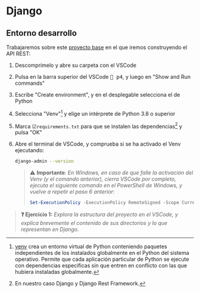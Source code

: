 # Django
## Entorno desarrollo

Trabajaremos sobre este [proyecto base]() en el que iremos construyendo el API REST: 

1. Descomprímelo y abre su carpeta con el VSCode
1. Pulsa en la barra superior del VSCode <kbd>🔎 p4</kbd>, y luego en "Show and Run commands"
1. Escribe "Create environment", y en el desplegable selecciona el de Python
1. Selecciona "Venv"[^1] y elige un intérprete de Python 3.8 o superior
1. Marca ☑︎`requirements.txt` para que se instalen las dependencias[^2] y pulsa "OK"
1. Abre el terminal de VSCode, y comprueba si se ha activado el Venv ejecutando:

   ```bash
   django-admin --version
   ```

   > ⚠️ **Importante**: _En Windows, en caso de que falle la activación del Venv (y el comando anterior), cierra VSCode por completo, ejecuta el siguiente comando en el PowerShell de Windows, y vuelve a repetir el paso 6 anterior:_
   > ```powershell
   > Set-ExecutionPolicy -ExecutionPolicy RemoteSigned -Scope CurrentUser
   > ```

> **❓ Ejercicio 1:** _Explora la estructura del proyecto en el VSCode, y explica brevemente el contenido de sus directorios y lo que representan en Django._

[^1]: [venv](https://docs.python.org/3/library/venv.html) crea un entorno virtual de Python conteniendo paquetes independientes de los instalados globalmente en el Python del sistema operativo. Permite que cada aplicación particular de Python se ejecute con dependencias específicas sin que entren en conflicto con las que hubiera instaladas globalmente.

[^2]: En nuestro caso Django y Django Rest Framework.